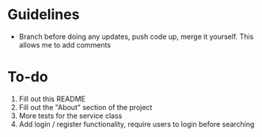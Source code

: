 # Guidelines
- Branch before doing any updates, push code up, merge it yourself. This allows me to add comments

# To-do

1. Fill out this README
2. Fill out the "About" section of the project
3. More tests for the service class
4. Add login / register functionality, require users to login before searching
